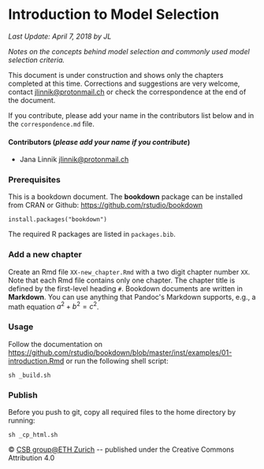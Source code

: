 # Introduction to Model Selection
_Last Update: April 7, 2018 by JL_

_Notes on the concepts behind model selection and commonly used model selection criteria._

This document is under construction and shows only the chapters completed at this time. Corrections and suggestions are very welcome, contact <a href="mailto:jlinnik@protonmail.ch">jlinnik@protonmail.ch</a> or check the correspondence at the end of the document.

If you contribute, please add your name in the contributors list below and in the `correspondence.md` file.

#### Contributors (_please add your name if you contribute_)
* Jana Linnik <a href="mailto:jlinnik@protonmail.ch">jlinnik@protonmail.ch</a>

### Prerequisites
This is a bookdown document. The __bookdown__ package can be installed from CRAN or Github: <a href="https://github.com/rstudio/bookdown">https://github.com/rstudio/bookdown</a>
```
install.packages("bookdown")
```
The required R packages are listed in `packages.bib`.

### Add a new chapter
Create an Rmd file `XX-new_chapter.Rmd` with a two digit chapter number `XX`.
Note that each Rmd file contains only one chapter. The chapter title is defined by the first-level heading `#`.
Bookdown documents are written in __Markdown__. You can use anything that Pandoc's Markdown supports, e.g., a math equation $a^2 + b^2 = c^2$.

### Usage
Follow the documentation on <a href="https://github.com/rstudio/bookdown/blob/master/inst/examples/01-introduction.Rmd">https://github.com/rstudio/bookdown/blob/master/inst/examples/01-introduction.Rmd</a> or run the following shell script:
```
sh _build.sh
```

### Publish
Before you push to git, copy all required files to the home directory by running:
```
sh _cp_html.sh
```

&copy; <a href=http://www.csb.ethz.ch/>CSB group@ETH Zurich</a> -- published under the Creative Commons Attribution 4.0

